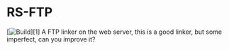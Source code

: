 # RS-FTP
[![Build](http://ftp.rainbowmoe.xyz/)][1]
A FTP linker on the web server, this is a good linker, but some imperfect, can you improve it?
